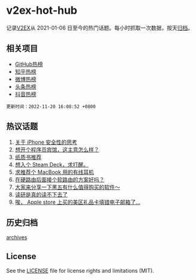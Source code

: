 # v2ex-hot-hub

 记录[V2EX](https://www.v2ex.com/)从 2021-01-06 日至今的热门话题。每小时抓取一次数据，按天[归档](archives)。
 
 ## 相关项目

- [GitHub热榜](https://github.com/snaildev/github-hot-hub)
- [知乎热榜](https://github.com/snaildev/zhihu-hot-hub)
- [微博热榜](https://github.com/snaildev/weibo-hot-hub)
- [头条热榜](https://github.com/snaildev/toutiao-hot-hub)
- [抖音热榜](https://github.com/snaildev/douyin-hot-hub)


 `更新时间：2022-11-20 16:08:52 +0800`

## 热议话题

1. [关于 iPhone 安全性的思考](https://www.v2ex.com/t/896534)
1. [想开个程序员宾馆，这主意怎么样？](https://www.v2ex.com/t/896467)
1. [纸质书推荐](https://www.v2ex.com/t/896448)
1. [想入个 Steam Deck，求打醒。](https://www.v2ex.com/t/896537)
1. [求推荐个 MacBook 用的有线耳机](https://www.v2ex.com/t/896501)
1. [在硬路由后面接个软路由的方案好吗？](https://www.v2ex.com/t/896483)
1. [大家来分享一下黑五有什么值得购买的软件～](https://www.v2ex.com/t/896444)
1. [读研是真的读不下去了](https://www.v2ex.com/t/896530)
1. [唉， Apple store 上买的美区礼品卡填错电子邮箱了...](https://www.v2ex.com/t/896469)

## 历史归档

[archives](archives)

## License

See the [LICENSE](LICENSE) file for license rights and limitations (MIT).
